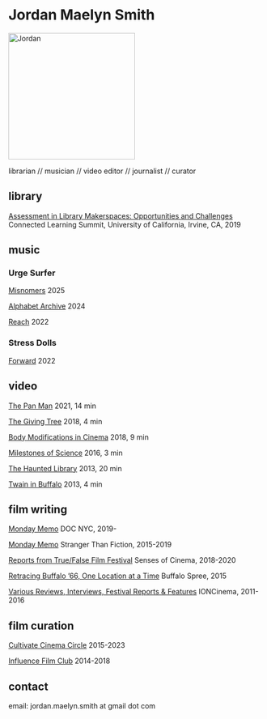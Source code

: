 # Jordan Maelyn Smith
<img src="https://github.com/user-attachments/assets/13b7aa12-ffe2-4e41-ae9b-8df549fcba29" alt="Jordan" width="250"/>

librarian // musician // video editor // journalist // curator

## library

[Assessment in Library Makerspaces: Opportunities and Challenges](https://connectedlearningsummit2019.sched.com/speaker/jordan_m_smith.1zufk0pg) 
Connected Learning Summit, University of California, Irvine, CA, 2019


## music

### Urge Surfer
[Misnomers](https://urgesurfer.bandcamp.com/album/misnomers)
2025

[Alphabet Archive](https://urgesurfer.bandcamp.com/album/alphabet-archive)
2024

[Reach](https://urgesurfer.bandcamp.com/album/reach)
2022

### Stress Dolls
[Forward](https://stressdolls.bandcamp.com/album/forward)
2022


## video

[The Pan Man](https://www.youtube.com/watch?v=l8GrXcWCD6Y)
2021, 14 min

[The Giving Tree](https://vimeo.com/305890476)
2018, 4 min

[Body Modifications in Cinema](https://vimeo.com/308483991)
2018, 9 min

[Milestones of Science](https://www.youtube.com/watch?v=r50ikSafjaQ)
2016, 3 min

[The Haunted Library](https://www.youtube.com/watch?v=WTWlnfjbkWk)
2013, 20 min

[Twain in Buffalo](https://www.youtube.com/watch?v=Gc9zzqa8bG0)
2013, 4 min


## film writing

[Monday Memo](https://www.docnyc.net/monday-memo/)
DOC NYC, 2019-

[Monday Memo](https://stfdocs.com/tag/monday-memo/)
Stranger Than Fiction, 2015-2019

[Reports from True/False Film Festival](https://www.sensesofcinema.com/author/jordan-m-smith/)
Senses of Cinema, 2018-2020

[Retracing Buffalo ’66, One Location at a Time](https://www.buffalospree.com/features/retracing-buffalo-66-one-location-at-a-time/article_1fdd41ed-7caa-5201-8dad-5eb6c07dc9cc.html)
Buffalo Spree, 2015

[Various Reviews, Interviews, Festival Reports & Features](https://connectedlearningsummit2019.sched.com/speaker/jordan_m_smith.1zufk0pg)
IONCinema, 2011-2016


## film curation

[Cultivate Cinema Circle](https://cultivatecinema.com/)
2015-2023

[Influence Film Club](http://influencefilmclub.com/)
2014-2018

## contact
email: jordan.maelyn.smith at gmail dot com
